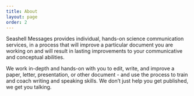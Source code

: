 ```yaml
---
title: About
layout: page
order: 2
---
```


Seashell Messages provides individual, hands-on science communication services, in a process that will improve a particular document you are working on and will result in lasting improvements to your communicative and conceptual abilities.

We work in-depth and hands-on with you to edit, write, and improve a paper, letter, presentation, or other document - and use the process to train and coach writing and speaking skills. We don’t just help you get published, we get you talking.
